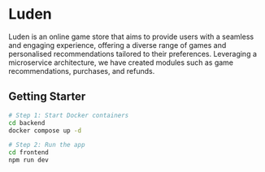 # Luden
Luden is an online game store that aims to provide users with a seamless and engaging experience, offering a diverse range of games and personalised recommendations tailored to their preferences. Leveraging a microservice architecture, we have created modules such as game recommendations, purchases, and refunds. 

## Getting Starter
```bash
# Step 1: Start Docker containers
cd backend
docker compose up -d

# Step 2: Run the app
cd frontend
npm run dev
```

